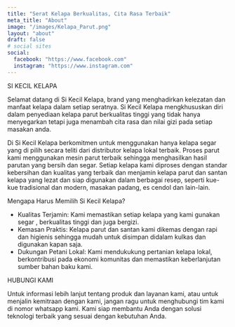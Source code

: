```yaml
---
title: "Serat Kelapa Berkualitas, Cita Rasa Terbaik"
meta_title: "About"
image: "/images/Kelapa_Parut.png"
layout: "about"
draft: false
# social sites
social:
  facebook: "https://www.facebook.com"
  instagram: "https://www.instagram.com"
---
```


SI KECIL KELAPA

Selamat datang di Si Kecil Kelapa, brand yang menghadirkan kelezatan dan manfaat kelapa dalam setiap seratnya. Si Kecil Kelapa mengkhususkan diri dalam penyediaan kelapa parut berkualitas tinggi yang tidak hanya menyegarkan tetapi juga menambah cita rasa dan nilai gizi pada setiap masakan anda.

Di Si Kecil Kelapa berkomitmen untuk menggunakan hanya kelapa segar yang di pilih secara teliti dari distributor kelapa lokal terbaik. Proses parut kami menggunakan mesin parut terbaik sehingga menghasilkan hasil parutan yang bersih dan segar. Setiap kelapa kami diproses dengan standar kebersihan dan kualitas yang terbaik dan menjamin kelapa parut dan santan kelapa yang lezat dan siap digunakan dalam berbagai resep, seperti kue-kue tradisional dan modern, masakan padang, es cendol dan lain-lain.

Mengapa Harus Memilih Si Kecil Kelapa?

- Kualitas Terjamin: Kami memastikan setiap kelapa yang kami gunakan segar , berkualitas tinggi dan juga bergizi.
- Kemasan Praktis: Kelapa parut dan santan kami dikemas dengan rapi dan higienis sehingga mudah untuk disimpan didalam kulkas dan digunakan kapan saja.
- Dukungan Petani Lokal: Kami mendukukung pertanian kelapa lokal, berkontribusi pada ekonomi komunitas dan memastikan keberlanjutan sumber bahan baku kami.


HUBUNGI KAMI

Untuk informasi lebih lanjut tentang produk dan layanan kami, atau untuk menjalin kemitraan dengan kami, jangan ragu untuk menghubungi tim kami di nomor whatsapp kami. Kami siap membantu Anda dengan solusi teknologi terbaik yang sesuai dengan kebutuhan Anda.

